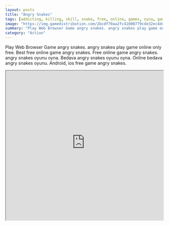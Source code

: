 ```yaml
---
layout: posts
title: "Angry Snakes"
tags: [addicting, killing, skill, snake, free, online, games, oyna, game, free, games, play, play, games]
image: "https://img.gamedistribution.com/2bcdf70aa2fc41008779cde32ec4dc2e.jpg"
summary: "Play Web Browser Game angry snakes. angry snakes play game online only free. Best free online game angry snakes. Free online game angry snakes. angry snakes oyunu oyna. Bedava angry snakes oyunu oyna. Online bedava angry snakes oyunu. Android, ios free game angry snakes."
category: "Action"
---
```


Play Web Browser Game angry snakes. angry snakes play game online only free. Best free online game angry snakes. Free online game angry snakes. angry snakes oyunu oyna. Bedava angry snakes oyunu oyna. Online bedava angry snakes oyunu. Android, ios free game angry snakes.

<iframe width="100%" height="480px;" src="https://html5.gamedistribution.com/2bcdf70aa2fc41008779cde32ec4dc2e/"></iframe>